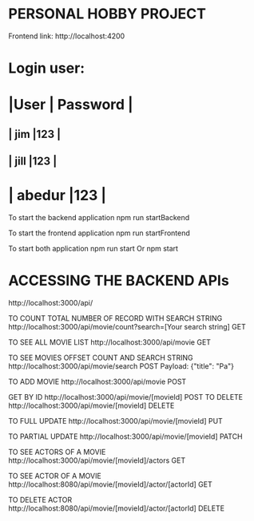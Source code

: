 PERSONAL HOBBY PROJECT
=================================
Frontend link: http://localhost:4200

Login user: 
================================
|User           |    Password   |
================================
| jim           |123            |
--------------------------------
| jill          |123            |
--------------------------------
| abedur        |123            |
================================


To start the backend application 
npm run startBackend

To start the frontend application
npm run startFrontend

To start both application
npm run start
Or
npm start


ACCESSING THE BACKEND APIs
================================
http://localhost:3000/api/

TO COUNT TOTAL NUMBER OF RECORD WITH SEARCH STRING
http://localhost:3000/api/movie/count?search=[Your search string]  GET

TO SEE ALL MOVIE LIST
http://localhost:3000/api/movie GET

TO SEE MOVIES OFFSET COUNT AND SEARCH STRING
http://localhost:3000/api/movie/search POST
Payload:   {"title": "Pa"}
 
TO ADD MOVIE
http://localhost:3000/api/movie POST

GET BY ID
http://localhost:3000/api/movie/[movieId] POST
TO DELETE
http://localhost:3000/api/movie/[movieId] DELETE

TO FULL UPDATE
http://localhost:3000/api/movie/[movieId] PUT

TO PARTIAL UPDATE
http://localhost:3000/api/movie/[movieId] PATCH


TO SEE ACTORS OF A MOVIE
http://localhost:3000/api/movie/[movieId]/actors GET

TO SEE ACTOR OF A MOVIE
http://localhost:8080/api/movie/[movieId]/actor/[actorId] GET

TO DELETE ACTOR
http://localhost:8080/api/movie/[movieId]/actor/[actorId] DELETE


